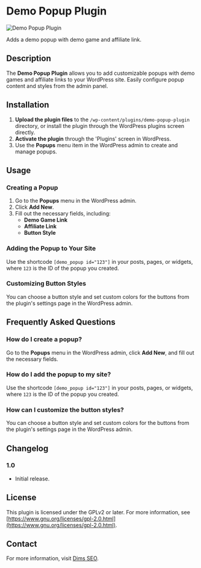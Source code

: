 # Demo Popup Plugin

![Demo Popup Plugin](https://img.shields.io/badge/WordPress%20Plugin-Demo%20Popup-brightgreen)

Adds a demo popup with demo game and affiliate link.

## Description

The **Demo Popup Plugin** allows you to add customizable popups with demo games and affiliate links to your WordPress site. Easily configure popup content and styles from the admin panel.

## Installation

1. **Upload the plugin files** to the `/wp-content/plugins/demo-popup-plugin` directory, or install the plugin through the WordPress plugins screen directly.
2. **Activate the plugin** through the 'Plugins' screen in WordPress.
3. Use the **Popups** menu item in the WordPress admin to create and manage popups.

## Usage

### Creating a Popup

1. Go to the **Popups** menu in the WordPress admin.
2. Click **Add New**.
3. Fill out the necessary fields, including:
   - **Demo Game Link**
   - **Affiliate Link**
   - **Button Style**

### Adding the Popup to Your Site

Use the shortcode `[demo_popup id="123"]` in your posts, pages, or widgets, where `123` is the ID of the popup you created.

### Customizing Button Styles

You can choose a button style and set custom colors for the buttons from the plugin's settings page in the WordPress admin.

## Frequently Asked Questions

### How do I create a popup?

Go to the **Popups** menu in the WordPress admin, click **Add New**, and fill out the necessary fields.

### How do I add the popup to my site?

Use the shortcode `[demo_popup id="123"]` in your posts, pages, or widgets, where `123` is the ID of the popup you created.

### How can I customize the button styles?

You can choose a button style and set custom colors for the buttons from the plugin's settings page in the WordPress admin.

## Changelog

### 1.0

* Initial release.

## License

This plugin is licensed under the GPLv2 or later. For more information, see [https://www.gnu.org/licenses/gpl-2.0.html](https://www.gnu.org/licenses/gpl-2.0.html).

## Contact

For more information, visit [Dims SEO](https://t.me/dimsseo).
